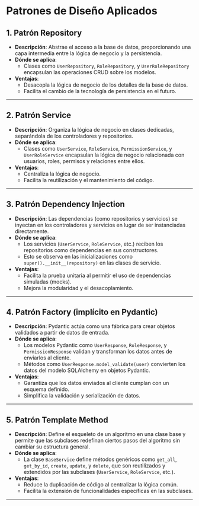 # Patrones de Diseño Aplicados

## 1. Patrón Repository
- **Descripción**: Abstrae el acceso a la base de datos, proporcionando una capa intermedia entre la lógica de negocio y la persistencia.
- **Dónde se aplica**:
  - Clases como `UserRepository`, `RoleRepository`, y `UserRoleRepository` encapsulan las operaciones CRUD sobre los modelos.
- **Ventajas**:
  - Desacopla la lógica de negocio de los detalles de la base de datos.
  - Facilita el cambio de la tecnología de persistencia en el futuro.

---

## 2. Patrón Service
- **Descripción**: Organiza la lógica de negocio en clases dedicadas, separándola de los controladores y repositorios.
- **Dónde se aplica**:
  - Clases como `UserService`, `RoleService`, `PermissionService`, y `UserRoleService` encapsulan la lógica de negocio relacionada con usuarios, roles, permisos y relaciones entre ellos.
- **Ventajas**:
  - Centraliza la lógica de negocio.
  - Facilita la reutilización y el mantenimiento del código.

---

## 3. Patrón Dependency Injection
- **Descripción**: Las dependencias (como repositorios y servicios) se inyectan en los controladores y servicios en lugar de ser instanciadas directamente.
- **Dónde se aplica**:
  - Los servicios (`UserService`, `RoleService`, etc.) reciben los repositorios como dependencias en sus constructores.
  - Esto se observa en las inicializaciones como `super().__init__(repository)` en las clases de servicio.
- **Ventajas**:
  - Facilita la prueba unitaria al permitir el uso de dependencias simuladas (mocks).
  - Mejora la modularidad y el desacoplamiento.

---

## 4. Patrón Factory (implícito en Pydantic)
- **Descripción**: Pydantic actúa como una fábrica para crear objetos validados a partir de datos de entrada.
- **Dónde se aplica**:
  - Los modelos Pydantic como `UserResponse`, `RoleResponse`, y `PermissionResponse` validan y transforman los datos antes de enviarlos al cliente.
  - Métodos como `UserResponse.model_validate(user)` convierten los datos del modelo SQLAlchemy en objetos Pydantic.
- **Ventajas**:
  - Garantiza que los datos enviados al cliente cumplan con un esquema definido.
  - Simplifica la validación y serialización de datos.

---

## 5. Patrón Template Method
- **Descripción**: Define el esqueleto de un algoritmo en una clase base y permite que las subclases redefinan ciertos pasos del algoritmo sin cambiar su estructura general.
- **Dónde se aplica**:
  - La clase `BaseService` define métodos genéricos como `get_all`, `get_by_id`, `create`, `update`, y `delete`, que son reutilizados y extendidos por las subclases (`UserService`, `RoleService`, etc.).
- **Ventajas**:
  - Reduce la duplicación de código al centralizar la lógica común.
  - Facilita la extensión de funcionalidades específicas en las subclases.

---
